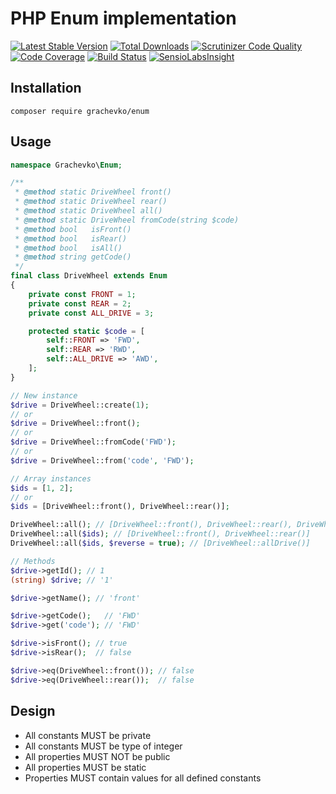 # PHP Enum implementation

[![Latest Stable Version](https://poser.pugx.org/grachevko/enum/v/stable)](https://packagist.org/packages/grachevko/enum)
[![Total Downloads](https://poser.pugx.org/grachevko/enum/downloads)](https://packagist.org/packages/grachevko/enum)
[![Scrutinizer Code Quality](https://scrutinizer-ci.com/g/grachevko/Enum/badges/quality-score.png?b=master)](https://scrutinizer-ci.com/g/grachevko/Enum/?branch=master)
[![Code Coverage](https://scrutinizer-ci.com/g/grachevko/Enum/badges/coverage.png?b=master)](https://scrutinizer-ci.com/g/grachevko/Enum/?branch=master)
[![Build Status](https://scrutinizer-ci.com/g/grachevko/Enum/badges/build.png?b=master)](https://scrutinizer-ci.com/g/grachevko/Enum/build-status/master)
[![SensioLabsInsight](https://insight.sensiolabs.com/projects/9bc0fe1b-8b10-44b9-9a71-5819ce7ccaef/big.png)](https://insight.sensiolabs.com/projects/9bc0fe1b-8b10-44b9-9a71-5819ce7ccaef)

## Installation

```
composer require grachevko/enum
```

## Usage

```php
namespace Grachevko\Enum;

/**
 * @method static DriveWheel front()
 * @method static DriveWheel rear()
 * @method static DriveWheel all()
 * @method static DriveWheel fromCode(string $code)
 * @method bool   isFront()
 * @method bool   isRear()
 * @method bool   isAll()
 * @method string getCode()
 */
final class DriveWheel extends Enum
{
    private const FRONT = 1;
    private const REAR = 2;
    private const ALL_DRIVE = 3;

    protected static $code = [
        self::FRONT => 'FWD',
        self::REAR => 'RWD',
        self::ALL_DRIVE => 'AWD',
    ];
}

// New instance
$drive = DriveWheel::create(1);
// or
$drive = DriveWheel::front();
// or
$drive = DriveWheel::fromCode('FWD');
// or
$drive = DriveWheel::from('code', 'FWD');

// Array instances
$ids = [1, 2];
// or
$ids = [DriveWheel::front(), DriveWheel::rear()];

DriveWheel::all(); // [DriveWheel::front(), DriveWheel::rear(), DriveWheel::allDrive()]
DriveWheel::all($ids); // [DriveWheel::front(), DriveWheel::rear()]
DriveWheel::all($ids, $reverse = true); // [DriveWheel::allDrive()]

// Methods
$drive->getId(); // 1
(string) $drive; // '1'

$drive->getName(); // 'front'

$drive->getCode();   // 'FWD'
$drive->get('code'); // 'FWD'

$drive->isFront(); // true
$drive->isRear();  // false

$drive->eq(DriveWheel::front()); // false
$drive->eq(DriveWheel::rear());  // false
```

## Design

- All constants MUST be private
- All constants MUST be type of integer
- All properties MUST NOT be public
- All properties MUST be static
- Properties MUST contain values for all defined constants
